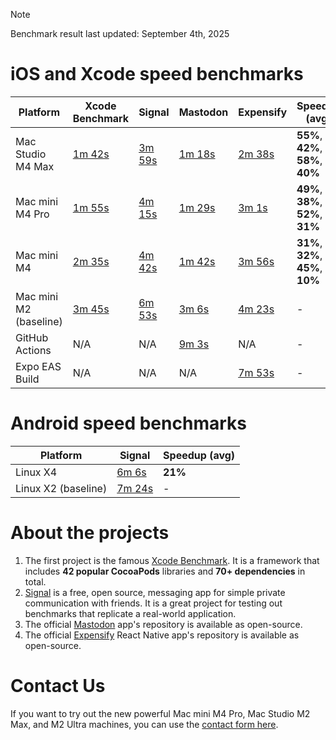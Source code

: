 
> [!NOTE]
> Benchmark result last updated: September 4th, 2025

# iOS and Xcode speed benchmarks

Platform | Xcode Benchmark | Signal | Mastodon | Expensify | Speedup (avg)
--- | --- | --- | --- | --- | ---
Mac Studio M4 Max | [1m 42s](https://codemagic.io/app/65a681d3ce3bc23535e15f5e/build/68bafad1e09b545a3bb10363) | [3m 59s](https://codemagic.io/app/67adbb042083e60da9a98395/build/68bae7ed07e933bf9cda224c) | [1m 18s](https://codemagic.io/app/65a42cf8f3786c75977de546/build/68bae407fa533b8901524a95) | [2m 38s](https://codemagic.io/app/660936c197f2bee5b7353663/build/68baf78a4ddd122b3138bfaf) | **55%**, **42%**, **58%**, **40%**
Mac mini M4 Pro | [1m 55s](https://codemagic.io/app/65a681d3ce3bc23535e15f5e/build/67ada5ec9db86a6dda96f61b) | [4m 15s](https://codemagic.io/app/67adbb042083e60da9a98395/build/67adc0c81809a963f9589c2f) | [1m 29s](https://codemagic.io/app/65a42cf8f3786c75977de546/build/67acc9fa766d68168119eecc) | [3m 1s](https://codemagic.io/app/660936c197f2bee5b7353663/build/67acc2f30de29e74152c81cc) | **49%**, **38%**, **52%**, **31%**
Mac mini M4 | [2m 35s](https://codemagic.io/app/65a681d3ce3bc23535e15f5e/build/67ada648d5e5fc402a5d8d65) | [4m 42s](https://codemagic.io/app/67adbb042083e60da9a98395/build/67adc085a7f578f13d09be0b) | [1m 42s](https://codemagic.io/app/65a42cf8f3786c75977de546/build/67accb9b300c3f169e4bac01) | [3m 56s](https://codemagic.io/app/660936c197f2bee5b7353663/build/67acc37c97e6a0538526180a) | **31%**, **32%**, **45%**, **10%**
Mac mini M2 (baseline) | [3m 45s](https://codemagic.io/app/65a681d3ce3bc23535e15f5e/build/66167c6ec43448ce8901e144) | [6m 53s](https://codemagic.io/app/67adbb042083e60da9a98395/build/67adbceac7740942d4f4443e) | [3m 6s](https://codemagic.io/app/65a42cf8f3786c75977de546/build/66167cc8f33970f5ab6b0803) | [4m 23s](https://codemagic.io/app/660936c197f2bee5b7353663/build/673654731bd5c81d4bac8598) | -
GitHub Actions | N/A | N/A | [9m 3s](https://github.com/codemagic-ci-cd/codemagic-benchmarks-projects-mastodon-ios/actions/runs/7585480789) | N/A | -
Expo EAS Build | N/A | N/A | N/A | [7m 53s](https://expo.dev/accounts/icarusduz/projects/newexpensify/builds/0b4aaef9-139b-4c01-b983-4547dc6658ed) | -

# Android speed benchmarks

Platform | Signal | Speedup (avg)
--- | --- | ---
Linux X4 | [6m 6s](https://codemagic.io/app/68a446079dc90741beb93701/build/68aefbd77ed34178e54e3f60) | **21%**
Linux X2 (baseline) | [7m 24s](https://codemagic.io/app/68a446079dc90741beb93701/build/68aefbb3f4e6c76e6a021c6c) | -

# About the projects

1. The first project is the famous [Xcode Benchmark](https://github.com/codemagic-ci-cd/codemagic-benchmarks-projects-xcodeBenchmark/tree/master). It is a framework that includes **42 popular CocoaPods** libraries and **70+ dependencies** in total.
2. [Signal](https://github.com/codemagic-ci-cd/codemagic-benchmarks-projects-signal_ios) is a free, open source, messaging app for simple private communication with friends. It is a great project for testing out benchmarks that replicate a real-world application.
3. The official [Mastodon](https://github.com/codemagic-ci-cd/codemagic-benchmarks-projects-mastodon-ios) app's repository is available as open-source.
4. The official [Expensify](https://github.com/codemagic-ci-cd/codemagic-benchmarks-project-expensify_chat_app) React Native app's repository is available as open-source.

# Contact Us
If you want to try out the new powerful Mac mini M4 Pro, Mac Studio M2 Max, and M2 Ultra machines, you can use the [contact form here](https://codemagic.io/contact/).
